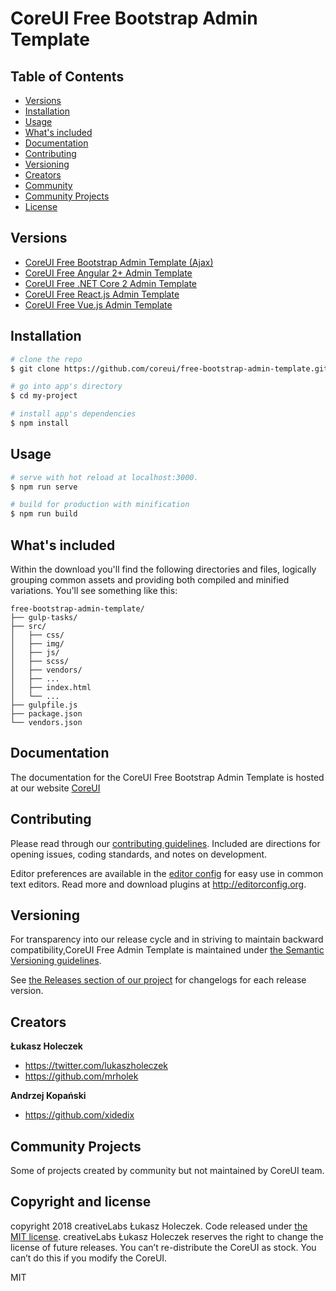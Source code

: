 # CoreUI Free Bootstrap Admin Template

## Table of Contents

* [Versions](#versions)
* [Installation](#installation)
* [Usage](#usage)
* [What's included](#whats-included)
* [Documentation](#documentation)
* [Contributing](#contributing)
* [Versioning](#versioning)
* [Creators](#creators)
* [Community](#community)
* [Community Projects](#community-projects)
* [License](#license)

## Versions

* [CoreUI Free Bootstrap Admin Template (Ajax)](https://github.com/coreui/free-bootstrap-admin-template-ajax)
* [CoreUI Free Angular 2+ Admin Template](https://github.com/coreui/free-angular-admin-template)
* [CoreUI Free .NET Core 2 Admin Template](https://github.com/coreui/free-dotnet-admin-template)
* [CoreUI Free React.js Admin Template](https://github.com/coreui/free-react-admin-template)
* [CoreUI Free Vue.js Admin Template](https://github.com/coreui/free-vue-admin-template)

## Installation

``` bash
# clone the repo
$ git clone https://github.com/coreui/free-bootstrap-admin-template.git my-project

# go into app's directory
$ cd my-project

# install app's dependencies
$ npm install
```

## Usage

``` bash
# serve with hot reload at localhost:3000.
$ npm run serve

# build for production with minification
$ npm run build
```

## What's included

Within the download you'll find the following directories and files, logically grouping common assets and providing both compiled and minified variations. You'll see something like this:

```
free-bootstrap-admin-template/
├── gulp-tasks/
├── src/
│   ├── css/
│   ├── img/
│   ├── js/
│   ├── scss/
│   ├── vendors/
│   ├── ...
│   ├── index.html
│   └── ...
├── gulpfile.js
├── package.json
└── vendors.json
```

## Documentation

The documentation for the CoreUI Free Bootstrap Admin Template is hosted at our website [CoreUI](https://coreui.io/)

## Contributing

Please read through our [contributing guidelines](https://github.com/coreui/free-bootstrap-admin-template/blob/master/CONTRIBUTING.md). Included are directions for opening issues, coding standards, and notes on development.

Editor preferences are available in the [editor config](https://github.com/coreui/free-bootstrap-admin-template/blob/master/.editorconfig) for easy use in common text editors. Read more and download plugins at <http://editorconfig.org>.

## Versioning

For transparency into our release cycle and in striving to maintain backward compatibility,CoreUI Free Admin Template is maintained under [the Semantic Versioning guidelines](http://semver.org/).

See [the Releases section of our project](https://github.com/coreui/free-bootstrap-admin-template/releases) for changelogs for each release version.

## Creators

**Łukasz Holeczek**

* <https://twitter.com/lukaszholeczek>
* <https://github.com/mrholek>

**Andrzej Kopański**

* <https://github.com/xidedix>

## Community Projects

Some of projects created by community but not maintained by CoreUI team.

## Copyright and license

copyright 2018 creativeLabs Łukasz Holeczek. Code released under [the MIT license](https://github.com/coreui/free-bootstrap-admin-template/blob/master/LICENSE).
creativeLabs Łukasz Holeczek reserves the right to change the license of future releases. You can’t re-distribute the CoreUI as stock. You can’t do this if you modify the CoreUI.

MIT
